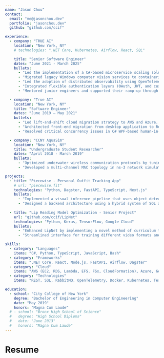```yaml
---
name: "Jason Chou"
contact:
  email: "me@jasonchou.dev"
  portfolio: "jasonchou.dev"
  github: "github.com/ccif"

experience:
  - company: "TRUE AI"
    location: "New York, NY"
    # technologies: ".NET Core, Kubernetes, Airflow, React, SQL"

    title: "Senior Software Engineer"
    dates: "June 2021 - March 2025"
    bullets:
      - "Led the implementation of a C#-based microservice scaling solution for processing documents that reduced SQL deadlock bottlenecks, increased throughput by 100x, and prevented enterprise contract churn."
      - "Migrated legacy Windows computer vision services to containerized Linux deployments, reducing deployment time by 91% and enabling horizontal auto-scaling across cloud environments."
      - "Led the adoption of distributed observability using OpenTelemetry, enabling the team to debug performance bottlenecks across microservices and reducing mean time to resolution (MTTR)."
      - "Integrated flexible authentication layers (OAuth, JWT, and custom schemes for enterprise clients) in PII-sensitive environments to meet regulatory compliance standards."
      - "Mentored junior engineers and supported their ramp-up through structured code reviews to becoming their own independent contributors and system owners."

  - company: "True AI"
    location: "New York, NY"
    title: "Software Engineer"
    dates: "June 2019 – May 2021"
    bullets:
      - "Led lift-and-shift cloud migration strategy to AWS and Azure, improving system availability and disaster recovery capabilities."
      - "Architected front-end migration from desktop application to React SPA, eliminating client-side installations and increasing concurrent user capacity."
      - "Resolved critical concurrency issues in C# WPF-based human-in-the-loop platform by implementing thread-safe patterns and async/await operations."

  - company: "CCNY AquaSim"
    location: "New York, NY"
    title: "Undergraduate Student Researcher"
    dates: "April 2018 - March 2019"
    bullets:
      - "Optimized underwater wireless communication protocols by tuning transmission parameters (power, modulation, baud rate), reducing energy consumption and achieving 19% improvement in packet delivery."
      - "Developed a multi-channel MAC topology in ns-3 network simulator, analyzing traffic patterns with Python scripts and tcpdump."

projects:
  - title: "Piecewise - Personal Outfit Tracking App"
    # url: "piecewise.fit"
    technologies: "Python, Dagster, FastAPI, TypeScript, Next.js"
    bullets:
      - "Implemented a visual inference pipeline that uses object detection and semantic segmentation models to detect, extract, and generate embeddings to efficiently match clothing items across multiple outfit pictures."
      - "Designed a backend architecture using a hybrid system of SQL and Neo4j databases to track item co-occurrence based on past user behavior and generate visual style metrics."
  
  - title: "Lip Reading Model Optimization - Senior Project"
    url: "github.com/ccif/LipNet"
    technologies: "Python, Keras, TensorFlow, Google Cloud"
    bullets:
      - "Enhanced LipNet by implementing a novel method of curriculum training that speeds up convergence time."
      - "Streamlined interface for training different video formats and deployed it to Google Cloud for training and inference."

skills:
  - category: "Languages"
    items: "C#, Python, TypeScript, JavaScript, Bash"
  - category: "Frameworks"
    items: ".NET Core, React, Node.js, FastAPI, Airflow, Dagster"
  - category: "Cloud"
    items: "AWS (EC2, RDS, Lambda, EFS, FSx, CloudFormation), Azure, Google Cloud"
  - category: "Technologies"
    items: "REST, SQL, RabbitMQ, OpenTelemetry, Docker, Kubernetes, Terraform, Artifactory, Helm, gRPC, GitHub Actions, Jenkins"

education:
  - school: "City College of New York"
    degree: "Bachelor of Engineering in Computer Engineering"
    date: "May 2019"
    honors: "Magna Cum Laude"
  # - school: "Bronx High School of Science"
  #   degree: "High School Diploma"
  #   date: "June 2013" 
  #   honors: "Magna Cum Laude"
---
```


# Resume


